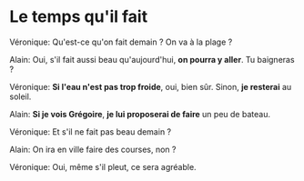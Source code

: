 # Le temps qu'il fait

Véronique: Qu'est-ce qu'on fait demain ? On va à la plage ?

Alain: Oui, s'il fait aussi beau qu'aujourd'hui, **on pourra y aller**. Tu baigneras ?

Véronique: **Si l'eau n'est pas trop froide**, oui, bien sûr. Sinon, **je resterai** au soleil.

Alain: **Si je vois Grégoire**, **je lui proposerai de faire** un peu de bateau.

Véronique: Et s'il ne fait pas beau demain ?

Alain: On ira en ville faire des courses, non ?

Véronique: Oui, même s'il pleut, ce sera agréable.
